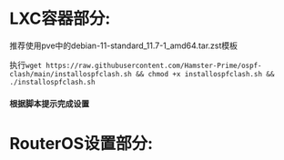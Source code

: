 # LXC容器部分:

推荐使用pve中的debian-11-standard_11.7-1_amd64.tar.zst模板

执行`wget https://raw.githubusercontent.com/Hamster-Prime/ospf-clash/main/installospfclash.sh && chmod +x installospfclash.sh && ./installospfclash.sh`

#### 根据脚本提示完成设置

# RouterOS设置部分:

